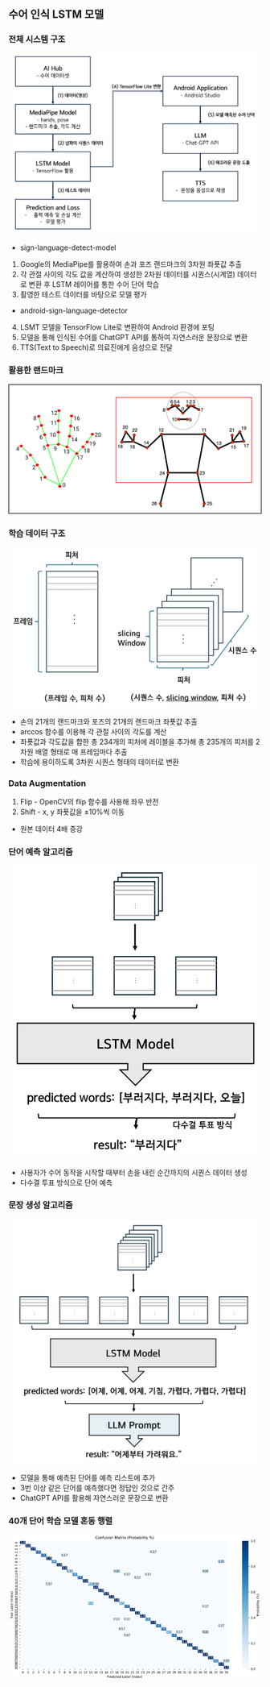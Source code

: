 ## 수어 인식 LSTM 모델

### 전체 시스템 구조
![system architecture](architecture_image/system_architecture.png)

- sign-language-detect-model
1) Google의 MediaPipe를 활용하여 손과 포즈 랜드마크의 3차원 좌푯값 추출
2) 각 관절 사이의 각도 값을 계산하여 생성한 2차원 데이터를 시퀀스(시계열) 데이터로 변환 후 LSTM 레이어를 통한 수어 단어 학습
3) 촬영한 테스트 데이터를 바탕으로 모델 평가

- android-sign-language-detector
4) LSMT 모델을 TensorFlow Lite로 변환하여 Android 환경에 포팅
5) 모델을 통해 인식된 수어를 ChatGPT API를 통하여 자연스러운 문장으로 변환
6) TTS(Text to Speech)로 의료진에게 음성으로 전달


### 활용한 랜드마크
![mediaPipe landmarks](architecture_image/MediaPipe_landmarks.png)

### 학습 데이터 구조
![data structure](architecture_image/data_structure.png)
- 손의 21개의 랜드마크와 포즈의 21개의 랜드마크 좌푯값 추출
- arccos 함수를 이용해 각 관절 사이의 각도를 계산
- 좌푯값과 각도값을 합한 총 234개의 피처에 레이블을 추가해 총 235개의 피처를 2차원 배열 형태로 매 프레임마다 추출
- 학습에 용이하도록 3차원 시퀀스 형태의 데이터로 변환


### Data Augmentation
1) Flip - OpenCV의 flip 함수를 사용해 좌우 반전
2) Shift - x, y 좌푯값을 ±10%씩 이동
- 원본 데이터 4배 증강


### 단어 예측 알고리즘
![model predict words](architecture_image/model_predict_words.png)
- 사용자가 수어 동작을 시작할 때부터 손을 내린 순간까지의 시퀀스 데이터 생성
- 다수결 투표 방식으로 단어 예측


### 문장 생성 알고리즘
![model predict sentence](architecture_image/model_predict_sentence.png)
- 모델을 통해 예측된 단어를 예측 리스트에 추가
- 3번 이상 같은 단어를 예측했다면 정답인 것으로 간주
- ChatGPT API를 활용해 자연스러운 문장으로 변환


### 40개 단어 학습 모델 혼동 행렬
![confusion matrix 40words](architecture_image/confusion_matrix_40words.png)
